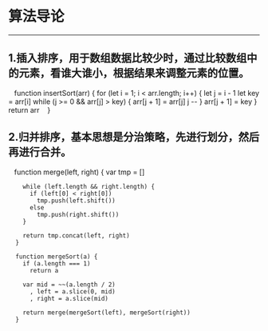 # 算法导论
-------------------
## 1.插入排序，用于数组数据比较少时，通过比较数组中的元素，看谁大谁小，根据结果来调整元素的位置。
    function insertSort(arr) {
      for (let i = 1; i < arr.length; i++) {
          let j = i - 1
          let key = arr[i]
          while (j >= 0 && arr[j] > key) {
              arr[j + 1] = arr[j]
              j --
          }
          arr[j + 1] = key
      }
      return arr
    }
## 2.归并排序，基本思想是分治策略，先进行划分，然后再进行合并。
    function merge(left, right) {
        var tmp = []
        
        while (left.length && right.length) {
          if (left[0] < right[0])
            tmp.push(left.shift())
          else
            tmp.push(right.shift())
        }

        return tmp.concat(left, right)
      }

      function mergeSort(a) {
        if (a.length === 1) 
          return a

        var mid = ~~(a.length / 2)
          , left = a.slice(0, mid)
          , right = a.slice(mid)

        return merge(mergeSort(left), mergeSort(right))
      }
